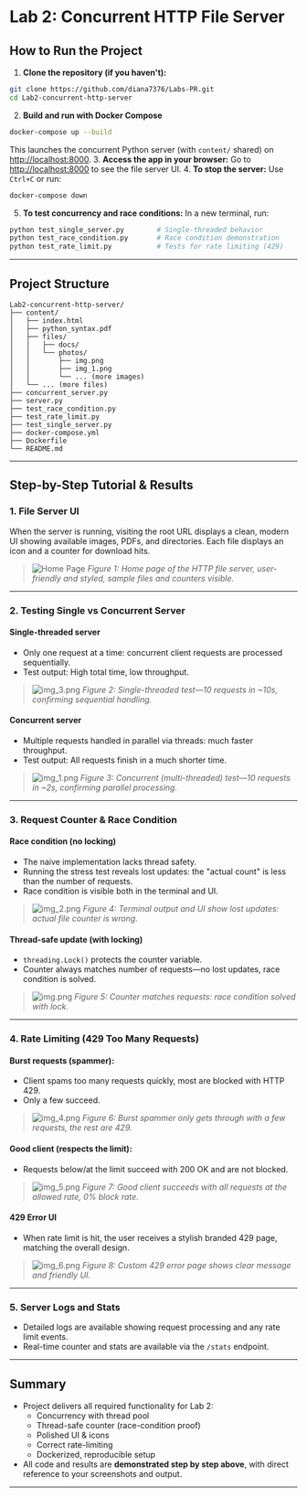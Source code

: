 
# Lab 2: Concurrent HTTP File Server

## How to Run the Project

1. **Clone the repository (if you haven't):**

```sh
git clone https://github.com/diana7376/Labs-PR.git
cd Lab2-concurrent-http-server
```

2. **Build and run with Docker Compose**

```sh
docker-compose up --build
```

This launches the concurrent Python server (with `content/` shared) on [http://localhost:8000](http://localhost:8000).
3. **Access the app in your browser:**
Go to [http://localhost:8000](http://localhost:8000) to see the file server UI.
4. **To stop the server:**
Use `Ctrl+C` or run:

```sh
docker-compose down
```

5. **To test concurrency and race conditions:**
In a new terminal, run:

```sh
python test_single_server.py        # Single-threaded behavior
python test_race_condition.py       # Race condition demonstration
python test_rate_limit.py           # Tests for rate limiting (429)
```


***

## Project Structure

```
Lab2-concurrent-http-server/
├── content/
│   ├── index.html
│   ├── python_syntax.pdf
│   ├── files/
│   │   ├── docs/
│   │   └── photos/
│   │       ├── img.png
│   │       ├── img_1.png
│   │       └── ... (more images)
│   └── ... (more files)
├── concurrent_server.py
├── server.py
├── test_race_condition.py
├── test_rate_limit.py
├── test_single_server.py
├── docker-compose.yml
├── Dockerfile
└── README.md
```


***

## Step-by-Step Tutorial \& Results

### 1. File Server UI

When the server is running, visiting the root URL displays a clean, modern UI showing available images, PDFs, and directories. Each file displays an icon and a counter for download hits.

>![Home Page](content%2Ffiles%2Fphotos%2Fimg_7.png)
> *Figure 1: Home page of the HTTP file server, user-friendly and styled, sample files and counters visible.*

***

### 2. Testing Single vs Concurrent Server

#### **Single-threaded server**

- Only one request at a time: concurrent client requests are processed sequentially.
- Test output: High total time, low throughput.

>![img_3.png](content%2Ffiles%2Fphotos%2Fimg_3.png)
> *Figure 2: Single-threaded test—10 requests in ~10s, confirming sequential handling.*

#### **Concurrent server**

- Multiple requests handled in parallel via threads: much faster throughput.
- Test output: All requests finish in a much shorter time.

>![img_1.png](content%2Ffiles%2Fphotos%2Fimg_1.png)
> *Figure 3: Concurrent (multi-threaded) test—10 requests in ~2s, confirming parallel processing.*

***

### 3. Request Counter \& Race Condition

#### **Race condition (no locking)**

- The naive implementation lacks thread safety.
- Running the stress test reveals lost updates: the "actual count" is less than the number of requests.
- Race condition is visible both in the terminal and UI.


>![img_2.png](content%2Ffiles%2Fphotos%2Fimg_2.png)
> *Figure 4: Terminal output and UI show lost updates: actual file counter is wrong.*

#### **Thread-safe update (with locking)**

- `threading.Lock()` protects the counter variable.
- Counter always matches number of requests—no lost updates, race condition is solved.

>![img.png](content%2Ffiles%2Fphotos%2Fimg.png)
> *Figure 5: Counter matches requests: race condition solved with lock.*

***

### 4. Rate Limiting (429 Too Many Requests)

#### **Burst requests (spammer):**

- Client spams too many requests quickly, most are blocked with HTTP 429.
- Only a few succeed.

>![img_4.png](content%2Ffiles%2Fphotos%2Fimg_4.png)
> *Figure 6: Burst spammer only gets through with a few requests, the rest are 429.*

#### **Good client (respects the limit):**

- Requests below/at the limit succeed with 200 OK and are not blocked.

>![img_5.png](content%2Ffiles%2Fphotos%2Fimg_5.png)
> *Figure 7: Good client succeeds with all requests at the allowed rate, 0% block rate.*

#### **429 Error UI**

- When rate limit is hit, the user receives a stylish branded 429 page, matching the overall design.

>![img_6.png](content%2Ffiles%2Fphotos%2Fimg_6.png)
> *Figure 8: Custom 429 error page shows clear message and friendly UI.*

***

### 5. Server Logs and Stats

- Detailed logs are available showing request processing and any rate limit events.
- Real-time counter and stats are available via the `/stats` endpoint.

***


## Summary

- Project delivers all required functionality for Lab 2:
    - Concurrency with thread pool
    - Thread-safe counter (race-condition proof)
    - Polished UI \& icons
    - Correct rate-limiting
    - Dockerized, reproducible setup
- All code and results are **demonstrated step by step above**, with direct reference to your screenshots and output.

***
